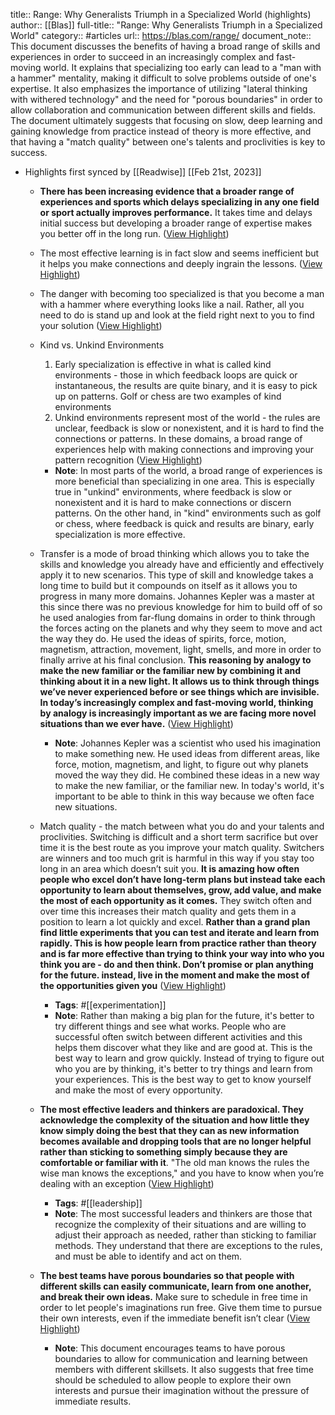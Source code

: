 title:: Range: Why Generalists Triumph in a Specialized World (highlights)
author:: [[Blas]]
full-title:: "Range: Why Generalists Triumph in a Specialized World"
category:: #articles
url:: https://blas.com/range/
document_note:: This document discusses the benefits of having a broad range of skills and experiences in order to succeed in an increasingly complex and fast-moving world. It explains that specializing too early can lead to a "man with a hammer" mentality, making it difficult to solve problems outside of one's expertise. It also emphasizes the importance of utilizing "lateral thinking with withered technology" and the need for "porous boundaries" in order to allow collaboration and communication between different skills and fields. The document ultimately suggests that focusing on slow, deep learning and gaining knowledge from practice instead of theory is more effective, and that having a "match quality" between one's talents and proclivities is key to success.

- Highlights first synced by [[Readwise]] [[Feb 21st, 2023]]
	- **There has been increasing evidence that a broader range of experiences and sports which delays specializing in any one field or sport actually improves performance.** It takes time and delays initial success but developing a broader range of expertise makes you better off in the long run. ([View Highlight](https://read.readwise.io/read/01gsnt56q6020jbte2cpa29bef))
	- The most effective learning is in fact slow and seems inefficient but it helps you make connections and deeply ingrain the lessons. ([View Highlight](https://read.readwise.io/read/01gsnt5afs2jsxdrqsy2gg1r7k))
	- The danger with becoming too specialized is that you become a man with a hammer where everything looks like a nail. Rather, all you need to do is stand up and look at the field right next to you to find your solution ([View Highlight](https://read.readwise.io/read/01gsnt5ctt4ryezmnwxay12gdw))
	- Kind vs. Unkind Environments
	  
	  1.  Early specialization is effective in what is called kind environments - those in which feedback loops are quick or instantaneous, the results are quite binary, and it is easy to pick up on patterns. Golf or chess are two examples of kind environments
	  2.  Unkind environments represent most of the world - the rules are unclear, feedback is slow or nonexistent, and it is hard to find the connections or patterns. In these domains, a broad range of experiences help with making connections and improving your pattern recognition ([View Highlight](https://read.readwise.io/read/01gsnt9vgeb3c6brerc2p1hmks))
		- **Note**: In most parts of the world, a broad range of experiences is more beneficial than specializing in one area. This is especially true in "unkind" environments, where feedback is slow or nonexistent and it is hard to make connections or discern patterns. On the other hand, in "kind" environments such as golf or chess, where feedback is quick and results are binary, early specialization is more effective.
	- Transfer is a mode of broad thinking which allows you to take the skills and knowledge you already have and efficiently and effectively apply it to new scenarios. This type of skill and knowledge takes a long time to build but it compounds on itself as it allows you to progress in many more domains. Johannes Kepler was a master at this since there was no previous knowledge for him to build off of so he used analogies from far-flung domains in order to think through the forces acting on the planets and why they seem to move and act the way they do. He used the ideas of spirits, force, motion, magnetism, attraction, movement, light, smells, and more in order to finally arrive at his final conclusion. **This reasoning by analogy to make the new familiar or the familiar new by combining it and thinking about it in a new light. It allows us to think through things we’ve never experienced before or see things which are invisible. In today’s increasingly complex and fast-moving world, thinking by analogy is increasingly important as we are facing more novel situations than we ever have.** ([View Highlight](https://read.readwise.io/read/01gsnt5knznwna83zg5b5sbvja))
		- **Note**: Johannes Kepler was a scientist who used his imagination to make something new. He used ideas from different areas, like force, motion, magnetism, and light, to figure out why planets moved the way they did. He combined these ideas in a new way to make the new familiar, or the familiar new. In today's world, it's important to be able to think in this way because we often face new situations.
	- Match quality - the match between what you do and your talents and proclivities. Switching is difficult and a short term sacrifice but over time it is the best route as you improve your match quality. Switchers are winners and too much grit is harmful in this way if you stay too long in an area which doesn’t suit you. **It is amazing how often people who excel don’t have long-term plans but instead take each opportunity to learn about themselves, grow, add value, and make the most of each opportunity as it comes.** They switch often and over time this increases their match quality and gets them in a position to learn a lot quickly and excel. **Rather than a grand plan find little experiments that you can test and iterate and learn from rapidly. This is how people learn from practice rather than theory and is far more effective than trying to think your way into who you think you are - do and then think. Don’t promise or plan anything for the future. instead, live in the moment and make the most of the opportunities given you** ([View Highlight](https://read.readwise.io/read/01gsnt6mmgq3rr6bndmnyk5j4g))
		- **Tags**: #[[experimentation]]
		- **Note**: Rather than making a big plan for the future, it's better to try different things and see what works. People who are successful often switch between different activities and this helps them discover what they like and are good at. This is the best way to learn and grow quickly. Instead of trying to figure out who you are by thinking, it's better to try things and learn from your experiences. This is the best way to get to know yourself and make the most of every opportunity.
	- **The most effective leaders and thinkers are paradoxical. They acknowledge the complexity of the situation and how little they know simply doing the best that they can as new information becomes available and dropping tools that are no longer helpful rather than sticking to something simply because they are comfortable or familiar with it**. "The old man knows the rules the wise man knows the exceptions," and you have to know when you’re dealing with an exception ([View Highlight](https://read.readwise.io/read/01gsnt81n0t149bp130b4m14zw))
		- **Tags**: #[[leadership]]
		- **Note**: The most successful leaders and thinkers are those that recognize the complexity of their situations and are willing to adjust their approach as needed, rather than sticking to familiar methods. They understand that there are exceptions to the rules, and must be able to identify and act on them.
	- **The best teams have porous boundaries so that people with different skills can easily communicate, learn from one another, and break their own ideas.** Make sure to schedule in free time in order to let people's imaginations run free. Give them time to pursue their own interests, even if the immediate benefit isn’t clear ([View Highlight](https://read.readwise.io/read/01gsnt98bkxm8qt9tf2dn0vrh0))
		- **Note**: This document encourages teams to have porous boundaries to allow for communication and learning between members with different skillsets. It also suggests that free time should be scheduled to allow people to explore their own interests and pursue their imagination without the pressure of immediate results.